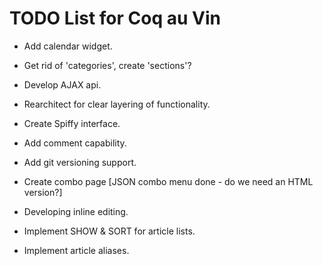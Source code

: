 TODO List for Coq au Vin
========================

* Add calendar widget.

* Get rid of 'categories', create 'sections'?

* Develop AJAX api.

* Rearchitect for clear layering of functionality.

* Create Spiffy interface.

* Add comment capability.

* Add git versioning support.

* Create combo page [JSON combo menu done - do we need an HTML version?]

* Developing inline editing.

* Implement SHOW & SORT for article lists.

* Implement article aliases.
